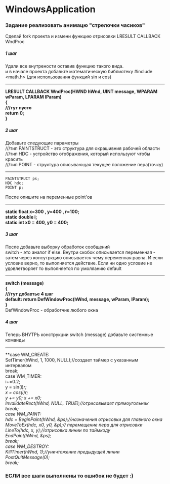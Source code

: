 # WindowsApplication
### Задание реализовать анимацю "стрелочки часиков"

Сделай fork проекта и измени функцию отрисовки LRESULT CALLBACK WndProc

##### 1 шаг
Удали все внутрености оставив функцию такого вида.   
и в начале проекта добавьте математическую библиотеку #include <math.h> (для использования функций sin и cos)               
***
**LRESULT CALLBACK WndProc(HWND hWnd, UINT message, WPARAM wParam, LPARAM lParam)                 
{              
///тут пусто                
  return 0;                  
}**             

##### 2 шаг
Добавьте следующие параметры              
///тип PAINTSTRUCT - это структура для окрашивния рабочей области             
///тип HDC - устройство отображения, который используют чтобы красить             
///тип POINT - структура описывающая текущее положение пера(точку)
***
    PAINTSTRUCT ps;             
    HDC hdc;             
    POINT p;             
После опишите на переменные point'ов
***
  **static float x=300 , y=400 , r=100;             
  static double i;             
  static int x0 = 400, y0 = 400;**             
               
##### 3 шаг
После добавьте выборку обработок сообщений             
switch - это аналог if else. Внутри скобок описывается переменная - затем через консутркцию описывается чему переменная равна.
И если условие верно, то выполняется действие. Если ни одно условие не удовлетворяет то выполняется по умоляанию default
***
**switch (message)             
    {             
    ///тут добавтье 4 шаг             
    default: return DefWindowProc(hWnd, message, wParam, lParam);             
    }**             
DefWindowProc - обработчик любого окна             

##### 4 шаг
Теперь ВНУТРЬ конструкции switch (message) добавьте системные команды             
***
**case WM_CREATE:             
    SetTimer(hWnd, 1, 1000, NULL);//создает таймер с указанным интервалом              
    break;             
case WM_TIMER:             
    i+=0.2;             
    y = sin(i)*r;             
    x = cos(i)*r;             
    y += y0; x += x0;             
    InvalidateRect(hWnd, NULL, TRUE);//отрисовывает прямоугольник             
    break;             
case WM_PAINT:             
    hdc = BeginPaint(hWnd, &ps);//назначения отрисовки для главного окна             
    MoveToEx(hdc, x0, y0, &p);// перемещение пера для отрисовки             
    LineTo(hdc, x, y);//отрисовка линии по таймкоду             
    EndPaint(hWnd, &ps);             
    break;             
case WM_DESTROY:             
    KillTimer(hWnd, 1);//уничтожение предыдущей линии             
    PostQuitMessage(0);             
    break;**            
    
### ЕСЛИ все шаги выполнены то ошибок не будет :)
